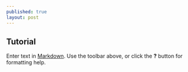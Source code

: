 ```yaml
---
published: true
layout: post
---
```

## Tutorial






Enter text in [Markdown](http://daringfireball.net/projects/markdown/). Use the toolbar above, or click the **?** button for formatting help.
